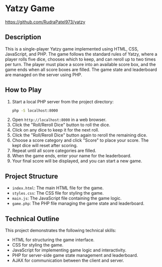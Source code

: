 # Yatzy Game
https://github.com/RudraPatel973/yatzy
## Description

This is a single-player Yatzy game implemented using HTML, CSS, JavaScript, and PHP. The game follows the standard rules of Yatzy, where a player rolls five dice, chooses which to keep, and can reroll up to two times per turn. The player must place a score into an available score box, and the game ends when all score boxes are filled. The game state and leaderboard are managed on the server using PHP.

## How to Play

1. Start a local PHP server from the project directory:
    ```sh
    php -S localhost:8000
    ```
2. Open `http://localhost:8000` in a web browser.
3. Click the "Roll/Reroll Dice" button to roll the dice.
4. Click on any dice to keep it for the next roll.
5. Click the "Roll/Reroll Dice" button again to reroll the remaining dice.
6. Choose a score category and click "Score" to place your score. The kept dice will reset after scoring.
7. Repeat until all score categories are filled.
8. When the game ends, enter your name for the leaderboard.
9. Your final score will be displayed, and you can start a new game.

## Project Structure

- `index.html`: The main HTML file for the game.
- `styles.css`: The CSS file for styling the game.
- `main.js`: The JavaScript file containing the game logic.
- `game.php`: The PHP file managing the game state and leaderboard.

## Technical Outline

This project demonstrates the following technical skills:
- HTML for structuring the game interface.
- CSS for styling the game.
- JavaScript for implementing game logic and interactivity.
- PHP for server-side game state management and leaderboard.
- AJAX for communication between the client and server.